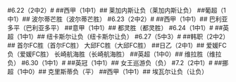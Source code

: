 ﻿#6.22（2中2）#
##西甲（1中1）##
莱加内斯让负（莱加内斯让负）
##葡超（1中1）##
波尔蒂芒胜（波尔蒂芒胜）
#6.23（2中2）#
##西甲（1中1）##
巴利亚多平（巴利亚多平）
##意甲（1中1）##
都灵胜（都灵胜）
#6.24（1中1）#
##英超（1中1）##
纽卡斯尔让负（纽卡斯尔让负）
#6.27（5中3）#
##韩职（2中2）##
首尔FC胜（首尔FC胜）
大邱FC胜（大邱FC胜）
##日乙（2中1）##
爱媛FC负（爱媛FC胜）
长崎航海胜（长崎航海胜）
##英超（1中0）##
维拉胜（维拉负）
#6.30（1中1）#
##英冠（1中1）##
女王巡游负（负）
#7.2（2中1）#
##挪超（1中0）##
克里斯蒂负（平）
##西甲（1中1）##
埃瓦尔让负（让负）